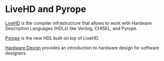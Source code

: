 # LiveHD and Pyrope


[LiveHD](livehd/00-intro.md) is the compiler infrastructure that allows to work
with Hardware Description Languages (HDLs) like Verilog, CHISEL, and Pyrope.


[Pyrope](pyrope/01-introduction.md) is the new HDL built on top of LiveHD.

[Hardware Design](pyrope/00-hwdesign.md) provides an introduction to hardware design
for software designers.

